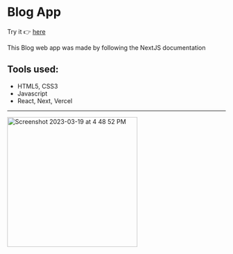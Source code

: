 <h1>Blog App</h1>

Try it 👉 <a href="https://tobyvbsblog.vercel.app/"> here</a>

<p>This Blog web app was made by following the NextJS documentation
</p>
<h2>Tools used:</h2>
<ul>
  <li>HTML5, CSS3</li>
  <li>Javascript</li>
  <li>React, Next, Vercel</li>
  </ul>

  <hr margin-bottom="40px" />
<img height="300px" alt="Screenshot 2023-03-19 at 4 48 52 PM" src="https://user-images.githubusercontent.com/98196156/226164053-2a55833c-6c09-42c9-9514-e9d665980a7f.png">
